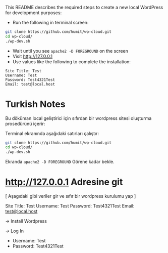 This README describes the required steps to create a new local WordPress for development purposes:

- Run the following in terminal screen:

```sh
git clone https://github.com/humit/wp-cloud.git
cd wp-cloud/
./wp-dev.sh
```
- Wait until you see `apache2 -D FOREGROUND` on the screen
- Visit http://127.0.0.1
- Use values like the following to complete the installation:

```
Site Title: Test
Username: Test
Password: Test4321Test
Email: test@local.host
```

# Turkish Notes
Bu döküman local geliştirici için sıfırdan bir wordpress sitesi oluşturma prosedürünü içerir:

Terminal ekranında aşağıdaki satırları çalıştır:

```sh
git clone https://github.com/humit/wp-cloud.git
cd wp-cloud/
./wp-dev.sh
```

Ekranda `apache2 -D FOREGROUND` Görene kadar bekle.

# http://127.0.0.1 Adresine git

[ Aşagıdaki gibi veriler gir ve sıfır bir wordpress kurulumu yap ]

Site Title: Test
Username: Test
Password: Test4321Test
Email: test@local.host

-> Install Wordpress

-> Log In

- Username: Test
- Password: Test4321Test
